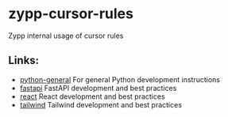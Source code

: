 # zypp-cursor-rules
Zypp internal usage of cursor rules

## Links:
- [python-general](.cursor/rules/python-general.mdc) For general Python development instructions
- [fastapi](.cursor/rules/fastapi.mdc) FastAPI development and best practices
- [react](.cursor/rules/react.mdc) React development and best practices
- [tailwind](.cursor/rules/tailwind.mdc) Tailwind development and best practices
